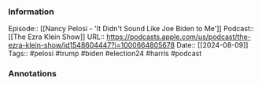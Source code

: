 ### Information

Episode:: [[Nancy Pelosi - 'It Didn't Sound Like Joe Biden to Me']]
Podcast:: [[The Ezra Klein Show]]
URL:: https://podcasts.apple.com/us/podcast/the-ezra-klein-show/id1548604447?i=1000664805678
Date:: [[2024-08-09]]
Tags:: #pelosi #trump #biden #election24 #harris 
#podcast


### Annotations

